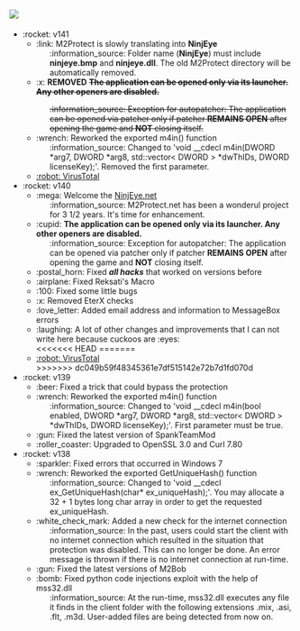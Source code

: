 # <a href="https://ninjeye.net/"><img src="https://ninjeye.net/assets/img/brand/white.png" /></a>
<ul>
  <li>:rocket: v141
    <ul>
      <li>
        :link:  M2Protect is slowly translating into <b>NinjEye</b>
            <ul>
              :information_source: Folder name (<b>NinjEye</b>) must include <b>ninjeye.bmp</b> and <b>ninjeye.dll</b>. The old M2Protect directory will be automatically removed.
            </ul>
      </li>
      <li>
        :x: <b>REMOVED</b>  <strike><b>The application can be opened only via its launcher. Any other openers are disabled.</b>
            <ul>
              :information_source: Exception for autopatcher: The application can be opened via patcher only if patcher <b>REMAINS OPEN</b> after opening the game and <b>NOT</b> closing itself.
            </ul></strike>
      </li>
      <li>
          :wrench:  Reworked the exported m4in() function
            <ul>
              :information_source: Changed to 'void __cdecl m4in(DWORD *arg7, DWORD *arg8, std::vector< DWORD > *dwThIDs, DWORD licenseKey);'. Removed the first parameter.
            </ul>
      </li>
      <li>
        <a href="https://www.virustotal.com/gui/file/939e69dc4a3a0e67af5ee021090031dc71d15b8f8a361c11c8b5cf2d4578830d"> 
          :robot:  VirusTotal
        </a>
      </li>
    </ul>
  </li>
  <li>:rocket: v140
    <ul>
      <li>
          :mega:  Welcome the <a href="https://ninjeye.net/">NinjEye.net</a>
            <ul>
              :information_source: M2Protect.net has been a wonderul project for 3 1/2 years. It's time for enhancement.
            </ul>
      </li>
      <li>
        :cupid:  <b>The application can be opened only via its launcher. Any other openers are disabled.</b>
            <ul>
              :information_source: Exception for autopatcher: The application can be opened via patcher only if patcher <b>REMAINS OPEN</b> after opening the game and <b>NOT</b> closing itself.
            </ul>
      </li>
      <li>
        :postal_horn:  Fixed <b><i>all hacks</i></b> that worked on versions before<br>
      </li>
      <li>
          :airplane:  Fixed Reksati's Macro<br>
      </li>
      <li>
          :100:  Fixed some little bugs<br>
      </li>
      <li>
          :x:  Removed EterX checks<br>
      </li>
      <li>
           :love_letter:  Added email address and information to MessageBox errors
      </li>
      <li>
          :laughing:  A lot of other changes and improvements that I can not write here because cuckoos are :eyes:<br>
      </li>
<<<<<<< HEAD
=======
      <li>
        <a href="https://www.virustotal.com/gui/file/8ec3bab4337bbb0c948647c12a23fe626afa1718eb823fcc929138a1da25b68e"> 
          :robot:  VirusTotal
        </a>
      </li>
>>>>>>> dc049b59f48345361e7df515142e72b7d1fd070d
    </ul>
  </li>
  <li>:rocket: v139
    <ul>
      <li>
          :beer:  Fixed a trick that could bypass the protection
      </li>
      <li>
          :wrench:  Reworked the exported m4in() function
            <ul>
              :information_source: Changed to 'void __cdecl m4in(bool enabled, DWORD *arg7, DWORD *arg8, std::vector< DWORD > *dwThIDs, DWORD licenseKey);'. First parameter must be true.
            </ul>
      </li>
      <li>
          :gun:  Fixed the latest version of SpankTeamMod<br>
      </li>
      <li>
          :roller_coaster:  Upgraded to OpenSSL 3.0 and Curl 7.80
      </li>
    </ul>
  </li>
  <li>:rocket: v138
    <ul>
      <li>
          :sparkler:  Fixed errors that occurred in Windows 7
      </li>
      <li>
          :wrench:  Reworked the exported GetUniqueHash() function
            <ul>
              :information_source: Changed to 'void __cdecl ex_GetUniqueHash(char* ex_uniqueHash);'. You may allocate a 32 + 1 bytes long char array in order to get the requested ex_uniqueHash.
            </ul>
      </li>
      <li>
          :white_check_mark:  Added a new check for the internet connection
            <ul>
              :information_source: In the past, users could start the client with no internet connection which resulted in the situation that protection was disabled. This can no longer be done. An error message is thrown if there is no internet connection at run-time.
            </ul>
      </li>
      <li>
          :gun:  Fixed the latest versions of M2Bob<br>
      </li>
      <li>
          :bomb:  Fixed python code injections exploit with the help of mss32.dll
            <ul>
              :information_source: At the run-time, mss32.dll executes any file it finds in the client folder with the following extensions .mix, .asi, .flt, .m3d. User-added files are being detected from now on.
            </ul>
      </li>
    </ul>
  </li>
</ul>
